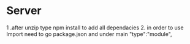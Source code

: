 # Server
1 .after unzip type npm install to add all dependacies
2. in order to use Import need to go package.json and under main  "type":"module",
